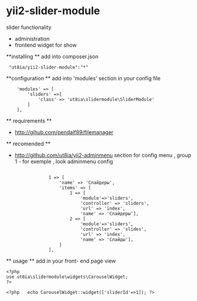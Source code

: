# yii2-slider-module
slider functionality 
- administration
- frontend widget for show

**installing **
add into composer.json
~~~
 "ut8ia/yii2-slider-module":"*"
 ~~~
 
 **configuration  **
 add into 'modules' section in your config file 
 
 ~~~
     'modules' => [
         'sliders' =>[
             'class' => 'ut8ia\slidermodule\SliderModule'
         ]
     ],
 ~~~
 
 
 ** requirements **
 - http://gihub.com/pendalf89/filemanager
 
 
 ** recomended **
 - http://github.com/ut8ia/yii2-adminmenu
 section for config menu , group 1 - for exemple , look adminmenu config
 ~~~
 
                 1 => [
                     'name' => 'Слайдеры',
                     'items' => [
                         1 => [
                             'module'=>'sliders',
                             'controller' => 'sliders',
                             'url' => 'index',
                             'name' => 'Слайдеры'],
                         2 => [
                             'module'=>'sliders',
                             'controller' => 'slides',
                             'url' => 'index',
                             'name' => 'Слайды'],
                     ]
                 ],
 ~~~
 
 
 
 ** usage **
 add in your front- end page view 
 ~~~
 <?php 
 use ut8ia\slidermodule\widgets\CarouselWidget;
 ?>
 
 <?php   echo CarouselWidget::widget(['sliderId'=>1]); ?>
 
 ~~~